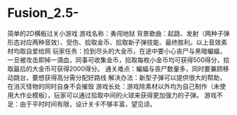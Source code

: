 # Fusion_2.5-
简单的2D横板过关小游戏
游戏名称：勇闯地狱
背景歌曲：起跳、发射（两种子弹形态对应两种音效）、受伤、拾取金币、拾取新子弹技能、最终胜利。以上音效素材均取自爱给网
玩家任务：捡到尽头的大金币，在途中要小心丧尸与黑暗蝙蝠，一旦被攻击即掉一滴血，同事可收集金币，拾取每枚小金币均可获得500得分，拾取最后的大金币可获得2000得分。
通关难点：蝙蝠与丧尸数量多，同时要兼顾移动跳台，要想获得高分需分配好路线
解决办法：新型子弹可以提供很大的帮助，在消灭怪物的同时自身不会摧毁
游戏长处：游戏除素材以外均为自己制作（未使用大作业模板），玩家可以通过拾取中间的火球来获得更加强力的子弹。
游戏不足：由于平时时间有限，设计关卡不够丰富，望见谅。
